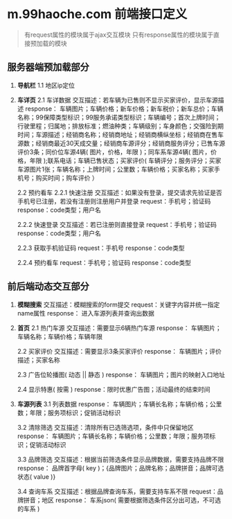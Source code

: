 # m.99haoche.com 前端接口定义

> 有request属性的模块属于ajax交互模块
只有response属性的模块属于直接预加载的模块

## 服务器端预加载部分
1. **导航栏**
	1.1 地区ip定位

2. **车详页**
	2.1 车详数据
	交互描述：若车辆为已售则不显示买家评价，显示车源描述
	response： 车辆图片；车辆价格；新车价格；新车税价；新车总价；车辆名称；99保障类型标识；99服务承诺类型标识；车辆编号；首次上牌时间；行驶里程；归属地；排放标准；燃油种类；车辆级别；车身颜色；交强险到期时间；车源描述；经销商名称；经销商地址；经销商横纵坐标；经销商在售车源数；经销商最近30天成交量；经销商车源评分；经销商服务评分；已售车源评价3条；同价位车源4辆( 图片，价格，年限 )；同车系车源4辆( 图片，价格，年限 );联系电话；车辆已售状态；买家评价( 车辆评分；服务评分；买家车源图片1张；车辆名称；上牌时间；公里数；车辆价格；买家名称；买家手机号；购买时间；购车评价 ）

	2.2 预约看车
	2.2.1 快速注册
	交互描述：如果没有登录，提交请求先验证是否手机号已注册，若没有注册则注册用户并登录
	request：手机号；验证码
	response：code类型；用户名

	2.2.2 快速登录
	交互描述：若已注册则直接登录
	request：手机号；验证码
	response：code类型；用户名

	2.2.3 获取手机验证码
	request：手机号
	response：code类型

	2.2.4 预约看车
	request：手机号；验证码
	response：code类型

## 前后端动态交互部分

1. **模糊搜索**
	交互描述：模糊搜索的form提交
	request：关键字内容并统一指定name属性
	response： 进入车源列表并查询出数据

2. **首页**
	2.1 热门车源
	交互描述：需要显示6辆热门车源
	response： 车辆图片；车辆名称；车辆价格；车辆年限

	2.2 买家评价
	交互描述：需要显示3条买家评价
	response： 车辆图片；评价描述；买家名称

	2.3 广告位轮播图( 动态 || 静态 )
	response： 车辆图片；图片的映射入口地址

	2.4 显示特惠( 按需 )
	response：限时优惠广告图；活动最终的结束时间

3. **车源列表**
	3.1 列表数据
	response： 车辆图片；车辆长名称；车辆价格；公里数；年限；服务项标识；促销活动标识

	3.2 清除筛选
	交互描述：清除所有已选筛选项，条件中只保留地区
	response： 车辆图片；车辆长名称；车辆价格；公里数；年限；服务项标识；促销活动标识

	3.3 品牌筛选
	交互描述：根据当前筛选条件显示品牌数据，需要支持品牌不限
	response： 品牌首字母( key )；{品牌图片；品牌名称；品牌拼音；品牌可选状态( value )}

	3.4 查询车系
	交互描述：根据品牌查询车系，需要支持车系不限
	request：品牌拼音；地区
	response： 车系json( 需要根据筛选条件区分出可选，不可选的车系 )
